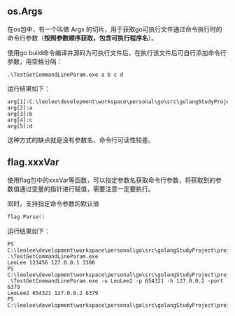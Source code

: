 ## **os.Args**

在os包中，有一个叫做 Args 的切片，用于获取go可执行文件通过命令执行时的命令行参数（**按照参数顺序获取，包含可执行程序名**）。

使用go build命令编译并源码为可执行文件后，在执行该文件后可自行添加命令行参数，用空格分隔：

```
.\TestGetCommandLineParam.exe a b c d
```

运行结果如下：

```
arg[1]:C:\leolee\development\workspace\personal\go\src\golangStudyProject\project22CommandLineParam\demo1\main\TestGetCommandLineParam.exe
arg[2]:a
arg[3]:b
arg[4]:c
arg[5]:d
```

这种方式的缺点就是没有参数名，命令行可读性较差。

## **flag.xxxVar**

使用flag包中的xxxVar等函数，可以指定参数名获取命令行参数，将获取到的参数值通过变量的指针进行赋值，需要注意一定要执行。

同时，支持指定命令参数的默认值

```go
flag.Parse()
```

运行结果如下：

```
PS C:\leolee\development\workspace\personal\go\src\golangStudyProject\project22CommandLineParam\demo2\main> .\TestGetCommandLineParam.exe
LeoLee 123456 127.0.0.1 3306
PS C:\leolee\development\workspace\personal\go\src\golangStudyProject\project22CommandLineParam\demo2\main> .\TestGetCommandLineParam.exe -u LeoLee2 -p 654321 -h 127.0.0.2 -port 6379
LeoLee2 654321 127.0.0.2 6379
PS C:\leolee\development\workspace\personal\go\src\golangStudyProject\project22CommandLineParam\demo2\main>

```

